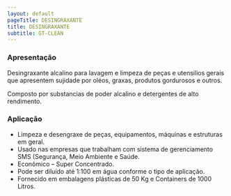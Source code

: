 ```yaml
---
layout: default
pageTitle: DESINGRAXANTE
title: DESINGRAXANTE
subtitle: GT-CLEAN
---
```


### Apresentação

Desingraxante alcalino para lavagem e limpeza de peças e utensilios gerais que apresentem sujidade por oléos, graxas, produtos gordurosos e outros.

Composto por substancias de poder alcalino e detergentes de alto rendimento.

### Aplicação

- Limpeza e desengraxe de peças, equipamentos, máquinas e estruturas em geral.
- Usado nas empresas que trabalham com sistema de gerenciamento SMS (Segurança, Meio Ambiente e Saúde.
- Econômico – Super Concentrado.
- Pode ser diluído até 1:100 em água conforme o tipo de aplicação.
- Fornecido em embalagens plásticas de 50 Kg e Containers de 1000 Litros.

